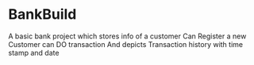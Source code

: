 # BankBuild
A basic bank project which stores info of a customer
Can Register a new Customer 
can DO transaction 
And depicts Transaction history with time stamp and date
